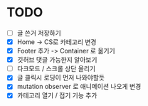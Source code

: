 # TODO

- [ ] 글 쓴거 저장하기
- [x] Home -> CS로 카테고리 변경
- [x] Footer 추가 -> Container 로 옮기기
- [x] 깃허브 댓글 가능한지 알아보기
- [ ] 다크모드 / 스크롤 상단 올리기
- [x] 글 클릭시 로딩이 먼저 나와야할듯
- [x] mutation observer 로 애니메이션 나오게 변경
- [x] 카테고리 열기 / 접기 기능 추가

